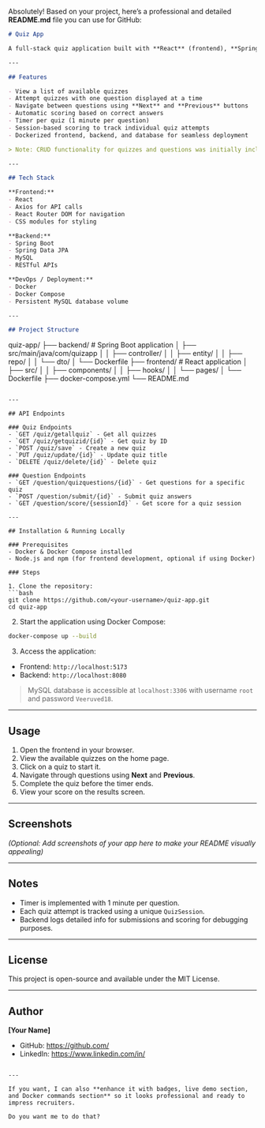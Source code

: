 Absolutely! Based on your project, here’s a professional and detailed **README.md** file you can use for GitHub:

```markdown
# Quiz App

A full-stack quiz application built with **React** (frontend), **Spring Boot** (backend), and **MySQL** (database). The app allows users to take quizzes, track attempts, and see their scores in real-time. It is fully containerized using **Docker** and orchestrated with **Docker Compose** for easy deployment.

---

## Features

- View a list of available quizzes
- Attempt quizzes with one question displayed at a time
- Navigate between questions using **Next** and **Previous** buttons
- Automatic scoring based on correct answers
- Timer per quiz (1 minute per question)
- Session-based scoring to track individual quiz attempts
- Dockerized frontend, backend, and database for seamless deployment

> Note: CRUD functionality for quizzes and questions was initially included but later removed to match project requirements. The focus is on quiz attempts and scoring.

---

## Tech Stack

**Frontend:**  
- React  
- Axios for API calls  
- React Router DOM for navigation  
- CSS modules for styling  

**Backend:**  
- Spring Boot  
- Spring Data JPA  
- MySQL  
- RESTful APIs  

**DevOps / Deployment:**  
- Docker  
- Docker Compose  
- Persistent MySQL database volume

---

## Project Structure

```

quiz-app/
├── backend/         # Spring Boot application
│   ├── src/main/java/com/quizapp
│   │   ├── controller/
│   │   ├── entity/
│   │   ├── repo/
│   │   └── dto/
│   └── Dockerfile
├── frontend/        # React application
│   ├── src/
│   │   ├── components/
│   │   ├── hooks/
│   │   └── pages/
│   └── Dockerfile
├── docker-compose.yml
└── README.md

````

---

## API Endpoints

### Quiz Endpoints
- `GET /quiz/getallquiz` - Get all quizzes
- `GET /quiz/getquizid/{id}` - Get quiz by ID
- `POST /quiz/save` - Create a new quiz
- `PUT /quiz/update/{id}` - Update quiz title
- `DELETE /quiz/delete/{id}` - Delete quiz

### Question Endpoints
- `GET /question/quizquestions/{id}` - Get questions for a specific quiz
- `POST /question/submit/{id}` - Submit quiz answers
- `GET /question/score/{sessionId}` - Get score for a quiz session

---

## Installation & Running Locally

### Prerequisites
- Docker & Docker Compose installed
- Node.js and npm (for frontend development, optional if using Docker)

### Steps

1. Clone the repository:
```bash
git clone https://github.com/<your-username>/quiz-app.git
cd quiz-app
````

2. Start the application using Docker Compose:

```bash
docker-compose up --build
```

3. Access the application:

* Frontend: `http://localhost:5173`
* Backend: `http://localhost:8080`

> MySQL database is accessible at `localhost:3306` with username `root` and password `Veeruved18`.

---

## Usage

1. Open the frontend in your browser.
2. View the available quizzes on the home page.
3. Click on a quiz to start it.
4. Navigate through questions using **Next** and **Previous**.
5. Complete the quiz before the timer ends.
6. View your score on the results screen.

---

## Screenshots

*(Optional: Add screenshots of your app here to make your README visually appealing)*

---

## Notes

* Timer is implemented with 1 minute per question.
* Each quiz attempt is tracked using a unique `QuizSession`.
* Backend logs detailed info for submissions and scoring for debugging purposes.

---

## License

This project is open-source and available under the MIT License.

---

## Author

**[Your Name]**

* GitHub: [https://github.com/<your-username>](https://github.com/<your-username>)
* LinkedIn: [https://www.linkedin.com/in/<your-linkedin>](https://www.linkedin.com/in/<your-linkedin>)

```

---

If you want, I can also **enhance it with badges, live demo section, and Docker commands section** so it looks professional and ready to impress recruiters.  

Do you want me to do that?
```
